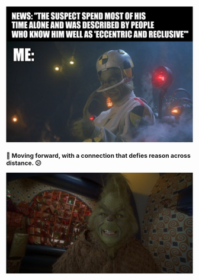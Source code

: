 ![](meme_grinch_6.png)



### 🚀 Moving forward, with a connection that defies reason across distance. 😕

![](grinch_25.png)
